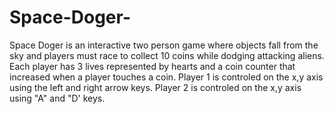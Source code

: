 # Space-Doger-

Space Doger is an interactive two person game where objects fall from the sky and players must race to collect 10 coins while dodging attacking aliens. Each player has 3 lives represented by hearts and a coin counter that increased when a player touches a coin. Player 1 is controled on the x,y axis using the left and right arrow keys. Player 2 is controled on the x,y axis using "A" and "D' keys.  
